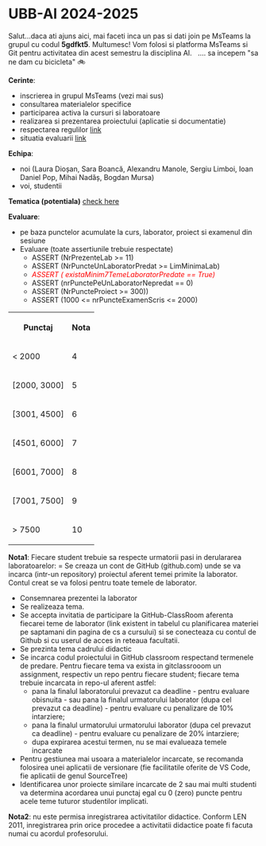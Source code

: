 # UBB-AI 2024-2025

Salut...daca ati ajuns aici, mai faceti inca un pas si dati join pe MsTeams la grupul cu codul **5gdfkt5**. Multumesc! Vom folosi si platforma MsTeams si Git pentru activitatea din acest semestru la disciplina AI.  
.... sa incepem "sa ne dam cu bicicleta" 🚲

**Cerinte**:
- inscrierea in grupul MsTeams (vezi mai sus)
- consultarea materialelor specifice 
- participarea activa la cursuri si laboratoare
- realizarea si prezentarea proiectului (aplicatie si documentatie)
- respectarea regulilor [link](https://github.com/lauradiosan/AI-UBB/blob/main/2023-2024/rules.pdf)
- situatia evaluarii [link](https://ubbcluj-my.sharepoint.com/:x:/g/personal/laura_diosan_ubbcluj_ro/EaD-wWVPcwVFt1IGNxDPEtkBBGTzgu-zm4-gjSGWyzFDlA?e=a70yxD)


**Echipa**:
- noi (Laura Dioșan, Sara Boancă, Alexandru Manole, Sergiu Limboi, Ioan Daniel Pop, Mihai Nadăș, Bogdan Mursa)
- voi, studentii

**Tematica (potentiala)** [check here](tematica.md)


**Evaluare**:
- pe baza punctelor acumulate la curs, laborator, proiect si examenul din sesiune
- Evaluare (toate assertiunile trebuie respectate)
    - ASSERT (NrPrezenteLab >= 11)
    - ASSERT (NrPuncteUnLaboratorPredat >= LimMinimaLab)
    - <span style="color:red"> *ASSERT ( existaMinim7TemeLaboratorPredate == True)*</span> 
    - ASSERT (nrPunctePeUnLaboratorNepredat == 0)
    - ASSERT (NrPuncteProiect >= 300))
    - ASSERT (1000 <= nrPuncteExamenScris <= 2000)


<table><tbody>

<tr><th><p>Punctaj</p></th><th><p>Nota</p></th></tr>

<tr><td><p>< 2000       </p></td><td><p>4</p></td></tr>
<tr><td><p>[2000, 3000] </p></td><td><p>5</p></td></tr>
<tr><td><p>[3001, 4500] </p></td><td><p>6</p></td></tr>
<tr><td><p>[4501, 6000] </p></td><td><p>7</p></td></tr>
<tr><td><p>[6001, 7000] </p></td><td><p>8</p></td></tr>
<tr><td><p>[7001, 7500] </p></td><td><p>9</p></td></tr>
<tr><td><p>> 7500       </p></td><td><p>10</p></td></tr>

</tbody></table>

**Nota1**:
Fiecare student trebuie sa respecte urmatorii pasi in derulararea laboratoarelor:
= Se creaza un cont de GitHub (github.com) unde se va incarca (intr-un repository) proiectul aferent temei primite la laborator. Contul creat se va folosi pentru toate temele de laborator. 
- Consemnarea prezentei la laborator 
- Se realizeaza tema.
- Se accepta invitatia de participare la GitHub-ClassRoom aferenta fiecarei teme de laborator (link existent in tabelul cu planificarea materiei pe saptamani din pagina de cs a cursului) si se conecteaza cu contul de Github si cu userul de acces in reteaua facultatii.
- Se prezinta tema cadrului didactic 
- Se incarca codul proiectului in GitHub classroom respectand termenele de predare. Pentru fiecare tema va exista in gitclassrooom un assignment, respectiv un repo pentru fiecare student; fiecare tema trebuie incarcata in repo-ul aferent astfel:
    - pana la finalul laboratorului prevazut ca deadline - pentru evaluare obisnuita - sau pana la finalul urmatorului laborator (dupa cel prevazut ca deadline) - pentru evaluare cu penalizare de 10% intarziere;
    - pana la finalul urmatorului urmatorului laborator (dupa cel prevazut ca deadline) - pentru evaluare cu penalizare de 20% intarziere;
    - dupa expirarea acestui termen, nu se mai evalueaza temele incarcate
- Pentru gestiunea mai usoara a materialelor incarcate, se recomanda folosirea unei aplicatii de versionare (fie facilitatile oferite de VS Code, fie aplicatii de genul SourceTree)
- Identificarea unor proiecte similare incarcate de 2 sau mai multi studenti va determina acordarea unui punctaj egal cu 0 (zero) puncte pentru acele teme tuturor studentilor implicati.


**Nota2**:
nu este permisa inregistrarea activitatilor didactice. Conform LEN 2011, inregistrarea prin orice procedee a activitatii didactice poate fi facuta numai cu acordul profesorului.
